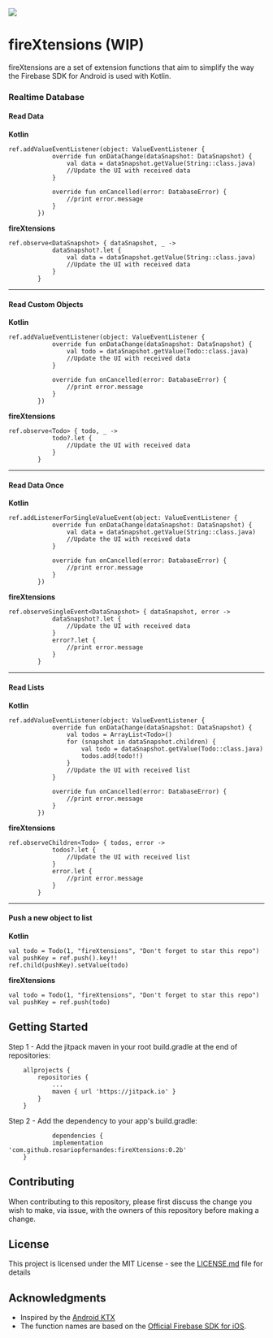[![](https://jitpack.io/v/rosariopfernandes/fireXtensions.svg)](https://jitpack.io/#rosariopfernandes/fireXtensions)

# fireXtensions (WIP)

fireXtensions are a set of extension functions that aim to simplify the way the Firebase SDK for Android is used with Kotlin.

### Realtime Database
#### Read Data
**Kotlin**
```
ref.addValueEventListener(object: ValueEventListener {
            override fun onDataChange(dataSnapshot: DataSnapshot) {
                val data = dataSnapshot.getValue(String::class.java)
                //Update the UI with received data
            }

            override fun onCancelled(error: DatabaseError) {
                //print error.message
            }
        })
```

**fireXtensions**
```
ref.observe<DataSnapshot> { dataSnapshot, _ ->
            dataSnapshot?.let {
                val data = dataSnapshot.getValue(String::class.java)
                //Update the UI with received data
            }
        }
```
----
#### Read Custom Objects
**Kotlin**
```
ref.addValueEventListener(object: ValueEventListener {
            override fun onDataChange(dataSnapshot: DataSnapshot) {
                val todo = dataSnapshot.getValue(Todo::class.java)
                //Update the UI with received data
            }

            override fun onCancelled(error: DatabaseError) {
                //print error.message
            }
        })
```

**fireXtensions**
```
ref.observe<Todo> { todo, _ ->
            todo?.let {
                //Update the UI with received data
            }
        }
```
----
#### Read Data Once
**Kotlin**
```
ref.addListenerForSingleValueEvent(object: ValueEventListener {
            override fun onDataChange(dataSnapshot: DataSnapshot) {
                val data = dataSnapshot.getValue(String::class.java)
                //Update the UI with received data
            }

            override fun onCancelled(error: DatabaseError) {
                //print error.message
            }
        })
```
**fireXtensions**
```
ref.observeSingleEvent<DataSnapshot> { dataSnapshot, error ->
            dataSnapshot?.let {
                //Update the UI with received data
            }
            error?.let {
                //print error.message
            }
        }
```
----
#### Read Lists
**Kotlin**
```
ref.addValueEventListener(object: ValueEventListener {
            override fun onDataChange(dataSnapshot: DataSnapshot) {
                val todos = ArrayList<Todo>()
                for (snapshot in dataSnapshot.children) {
                    val todo = dataSnapshot.getValue(Todo::class.java)
                    todos.add(todo!!)
                }
                //Update the UI with received list
            }

            override fun onCancelled(error: DatabaseError) {
                //print error.message
            }
        })
```
**fireXtensions**
```
ref.observeChildren<Todo> { todos, error ->
            todos?.let {
                //Update the UI with received list
            }
            error.let {
                //print error.message
            }
        }
```
----
#### Push a new object to list
**Kotlin**
```
val todo = Todo(1, "fireXtensions", "Don't forget to star this repo")
val pushKey = ref.push().key!!
ref.child(pushKey).setValue(todo)
```
**fireXtensions**
```
val todo = Todo(1, "fireXtensions", "Don't forget to star this repo")
val pushKey = ref.push(todo)
```
## Getting Started
Step 1 - Add the jitpack maven in your root build.gradle at the end of repositories:
```
	allprojects {
		repositories {
			...
			maven { url 'https://jitpack.io' }
		}
	}
```
Step 2 - Add the dependency to your app's build.gradle:
```
            dependencies {
	        implementation 'com.github.rosariopfernandes:fireXtensions:0.2b'
	}
```

## Contributing
When contributing to this repository, please first discuss the change you wish to make, via issue, with the owners of this repository before making a change.

## License
This project is licensed under the MIT License - see the [LICENSE.md](LICENSE.md) file for details

## Acknowledgments
* Inspired by the [Android KTX](https://github.com/android/android-ktx)
* The function names are based on the [Official Firebase SDK for iOS](https://firebase.google.com/docs/database/ios/read-and-write).
